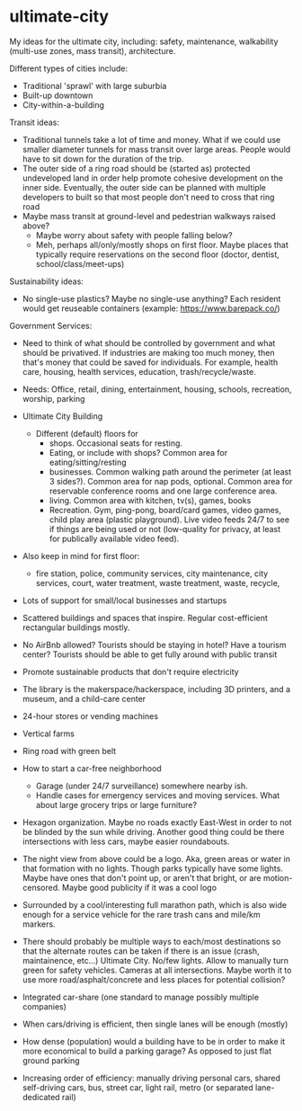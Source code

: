 # ultimate-city
My ideas for the ultimate city, including: safety, maintenance, walkability (multi-use zones, mass transit), architecture.


Different types of cities include:
- Traditional 'sprawl' with large suburbia
- Built-up downtown
- City-within-a-building


Transit ideas:
- Traditional tunnels take a lot of time and money. What if we could use smaller diameter tunnels for mass transit over large areas. People would have to sit down for the duration of the trip.
- The outer side of a ring road should be (started as) protected undeveloped land in order help promote cohesive development on the inner side. Eventually, the outer side can be planned with multiple developers to built so that most people don't need to cross that ring road
- Maybe mass transit at ground-level and pedestrian walkways raised above?
    - Maybe worry about safety with people falling below?
    - Meh, perhaps all/only/mostly shops on first floor. Maybe places that typically require reservations on the second floor (doctor, dentist, school/class/meet-ups)


Sustainability ideas:
- No single-use plastics? Maybe no single-use anything? Each resident would get reuseable containers (example: https://www.barepack.co/)

Government Services:
- Need to think of what should be controlled by government and what should be privatived. If industries are making too much money, then that's money that could be saved for individuals. For example, health care, housing, health services, education, trash/recycle/waste.

- Needs: Office, retail, dining, entertainment, housing, schools, recreation, worship, parking
- Ultimate City Building
    - Different (default) floors for
        - shops. Occasional seats for resting.
        - Eating, or include with shops? Common area for eating/sitting/resting
        - businesses. Common walking path around the perimeter (at least 3 sides?). Common area for nap pods, optional. Common area for reservable conference rooms and one large conference area.
        - living. Common area with kitchen, tv(s), games, books
        - Recreation. Gym, ping-pong, board/card games, video games, child play area (plastic playground). Live video feeds 24/7 to see if things are being used or not (low-quality for privacy, at least for publically available video feed).
- Also keep in mind for first floor:
    - fire station, police, community services, city maintenance, city services, court, water treatment, waste treatment, waste, recycle, 
- Lots of support for small/local businesses and startups
- Scattered buildings and spaces that inspire. Regular cost-efficient rectangular buildings mostly.
- No AirBnb allowed? Tourists should be staying in hotel? Have a tourism center? Tourists should be able to get fully around with public transit
- Promote sustainable products that don't require electricity
- The library is the makerspace/hackerspace, including 3D printers, and a museum, and a child-care center
- 24-hour stores or vending machines
- Vertical farms
- Ring road with green belt
- How to start a car-free neighborhood
    - Garage (under 24/7 surveillance) somewhere nearby ish.
    - Handle cases for emergency services and moving services. What about large grocery trips or large furniture?
- Hexagon organization. Maybe no roads exactly East-West in order to not be blinded by the sun while driving. Another good thing could be there intersections with less cars, maybe easier roundabouts.
- The night view from above could be a logo. Aka, green areas or water in that formation with no lights. Though parks typically have some lights. Maybe have ones that don't point up, or aren't that bright, or are motion-censored. Maybe good publicity if it was a cool logo
- Surrounded by a cool/interesting full marathon path, which is also wide enough for a service vehicle for the rare trash cans and mile/km markers.
- There should probably be multiple ways to each/most destinations so that the alternate routes can be taken if there is an issue (crash, maintainence, etc...)
Ultimate City. No/few lights. Allow to manually turn green for safety vehicles. Cameras at all intersections. Maybe worth it to use more road/asphalt/concrete and less places for potential collision?
- Integrated car-share (one standard to manage possibly multiple companies)
- When cars/driving is efficient, then single lanes will be enough (mostly)
- How dense (population) would a building have to be in order to make it more economical to build a parking garage? As opposed to just flat ground parking
- Increasing order of efficiency: manually driving personal cars, shared self-driving cars, bus, street car, light rail, metro (or separated lane-dedicated rail)
